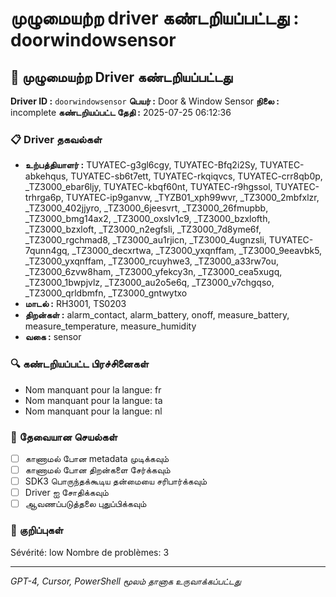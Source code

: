 # முழுமையற்ற driver கண்டறியப்பட்டது : doorwindowsensor

## 🚨 முழுமையற்ற Driver கண்டறியப்பட்டது

**Driver ID :** `doorwindowsensor`
**பெயர் :** Door & Window Sensor
**நிலை :** incomplete
**கண்டறியப்பட்ட தேதி :** 2025-07-25 06:12:36

### 📋 Driver தகவல்கள்
- **உற்பத்தியாளர் :** TUYATEC-g3gl6cgy, TUYATEC-Bfq2i2Sy, TUYATEC-abkehqus, TUYATEC-sb6t7ett, TUYATEC-rkqiqvcs, TUYATEC-crr8qb0p, _TZ3000_ebar6ljy, TUYATEC-kbqf60nt, TUYATEC-r9hgssol, TUYATEC-trhrga6p, TUYATEC-ip9ganvw, _TYZB01_xph99wvr, _TZ3000_2mbfxlzr, _TZ3000_402jjyro, _TZ3000_6jeesvrt, _TZ3000_26fmupbb, _TZ3000_bmg14ax2, _TZ3000_oxslv1c9, _TZ3000_bzxlofth, _TZ3000_bzxloft, _TZ3000_n2egfsli, _TZ3000_7d8yme6f, _TZ3000_rgchmad8, _TZ3000_au1rjicn, _TZ3000_4ugnzsli, TUYATEC-7qunn4gq, _TZ3000_decxrtwa, _TZ3000_yxqnffam, _TZ3000_9eeavbk5, _TZ3000_yxqnffam, _TZ3000_rcuyhwe3, _TZ3000_a33rw7ou, _TZ3000_6zvw8ham, _TZ3000_yfekcy3n, _TZ3000_cea5xugq, _TZ3000_1bwpjvlz, _TZ3000_au2o5e6q, _TZ3000_v7chgqso, _TZ3000_qrldbmfn, _TZ3000_gntwytxo
- **மாடல் :** RH3001, TS0203
- **திறன்கள் :** alarm_contact, alarm_battery, onoff, measure_battery, measure_temperature, measure_humidity
- **வகை :** sensor

### 🔍 கண்டறியப்பட்ட பிரச்சினைகள்
- Nom manquant pour la langue: fr
- Nom manquant pour la langue: ta
- Nom manquant pour la langue: nl

### 🎯 தேவையான செயல்கள்
- [ ] காணாமல் போன metadata முடிக்கவும்
- [ ] காணாமல் போன திறன்களை சேர்க்கவும்
- [ ] SDK3 பொருந்தக்கூடிய தன்மையை சரிபார்க்கவும்
- [ ] Driver ஐ சோதிக்கவும்
- [ ] ஆவணப்படுத்தலை புதுப்பிக்கவும்

### 📝 குறிப்புகள்
Sévérité: low
Nombre de problèmes: 3

---
*GPT-4, Cursor, PowerShell மூலம் தானாக உருவாக்கப்பட்டது*

